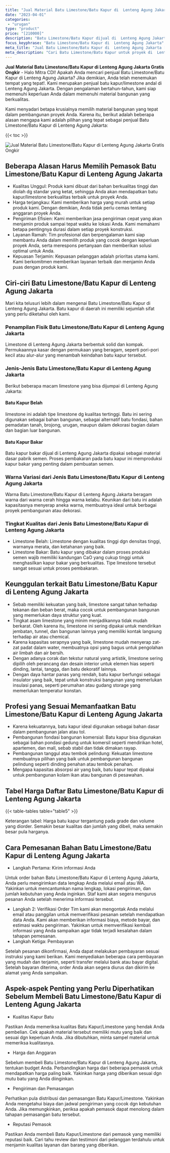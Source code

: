 ```yaml
---
title: "Jual Material Batu Limestone/Batu Kapur di  Lenteng Agung Jakarta Gratis Ongkir"
date: "2023-04-01"
categories:
 - "urugan"
type: "product"
price: "[210000]"
description: "Batu Limestone/Batu Kapur dijual di  Lenteng Agung Jakarta Terdekat. Batu Limestone/Batu Kapur ini sering dipakai dalam proyek konstruksi sebagai material dinding yang mewah dan awet. Silakan hubungi kami untuk informasi lebih lanjut."
focus_keyphrase: "Batu Limestone/Batu Kapur di  Lenteng Agung Jakarta"
meta_title: "Jual Batu Limestone/Batu Kapur di  Lenteng Agung Jakarta [Terdekat] - CDI"
meta_description: "Cari Batu Limestone/Batu Kapur untuk proyek di  Lenteng Agung Jakarta? Kami menawarkan Batu Limestone/Batu Kapur berkualitas untuk batu alam. Raih penawaran terbaik sekarang."
---
```


**Jual Material Batu Limestone/Batu Kapur di  Lenteng Agung Jakarta Gratis Ongkir** - Halo Mitra CDI! Apakah Anda mencari penjual Batu Limestone/Batu Kapur di  Lenteng Agung Jakarta? Jika demikian, Anda telah menemukan tempat yang tepat!. Kami merupakan penjual batu kapur/limestone andal di  Lenteng Agung Jakarta. Dengan pengalaman bertahun-tahun, kami siap memenuhi keperluan Anda dalam memenuhi material bangunan yang berkualitas.

Kami menyadari betapa krusialnya memilih material bangunan yang tepat dalam pembangunan proyek Anda. Karena itu, berikut adalah beberapa alasan mengapa kami adalah pilihan yang tepat sebagai penjual Batu Limestone/Batu Kapur di  Lenteng Agung Jakarta:

{{< toc >}}

![Jual Material Batu Limestone/Batu Kapur di  Lenteng Agung Jakarta Gratis Ongkir](/images/urugan/batu-limestone-06.jpg)

## Beberapa Alasan Harus Memilih Pemasok Batu Limestone/Batu Kapur di  Lenteng Agung Jakarta

*   Kualitas Unggul: Produk kami dibuat dari bahan berkualitas tinggi dan diolah dg standar yang ketat, sehingga Anda akan mendapatkan batu kapur/limestone berkualitas terbaik untuk proyek Anda.
*   Harga terjangkau: Kami memberikan harga yang murah untuk setiap produk kami. Dengan demikian, Anda tidak perlu cemas tentang anggaran proyek Anda.
*   Pengiriman Efisien: Kami memberikan jasa pengiriman cepat yang akan menjamin produk sampai tepat waktu ke lokasi Anda. Kami memahami betapa pentingnya durasi dalam setiap proyek konstruksi.
*   Layanan Ramah: Tim profesional dan berpengalaman kami siap membantu Anda dalam memilih produk yang cocok dengan keperluan proyek Anda, serta merespons pertanyaan dan memberikan solusi optimal untuk Anda.
*   Kepuasan Terjamin: Kepuasan pelanggan adalah prioritas utama kami. Kami berkomitmen memberikan layanan terbaik dan menjamin Anda puas dengan produk kami.

## Ciri-ciri Batu Limestone/Batu Kapur di  Lenteng Agung Jakarta

Mari kita telusuri lebih dalam mengenai Batu Limestone/Batu Kapur di  Lenteng Agung Jakarta. Batu kapur di daerah ini memiliki sejumlah sifat yang perlu diketahui oleh kami.

### Penampilan Fisik Batu Limestone/Batu Kapur di  Lenteng Agung Jakarta

Limestone di  Lenteng Agung Jakarta berbentuk solid dan kompak. Permukaannya kasar dengan permukaan yang beragam, seperti pori-pori kecil atau alur-alur yang menambah keindahan batu kapur tersebut.

### Jenis-Jenis Batu Limestone/Batu Kapur di  Lenteng Agung Jakarta

Berikut beberapa macam limestone yang bisa dijumpai di  Lenteng Agung Jakarta:

#### Batu Kapur Belah

limestone ini adalah tipe limestone dg kualitas tertinggi. Batu ini sering digunakan sebagai bahan bangunan, sebagai alternatif batu fondasi, bahan pemadatan tanah, brojong, urugan, maupun dalam dekorasi bagian dalam dan bagian luar bangunan.

#### Batu Kapur Bakar

Batu kapur bakar dijual di  Lenteng Agung Jakarta dipakai sebagai material dasar pabrik semen. Proses pembakaran pada batu kapur ini memproduksi kapur bakar yang penting dalam pembuatan semen.

### Warna Variasi dari Jenis Batu Limestone/Batu Kapur di  Lenteng Agung Jakarta

Warna Batu Limestone/Batu Kapur di  Lenteng Agung Jakarta beragam warna dari warna cerah hingga warna kelabu. Keunikan dari batu ini adalah kapasitasnya menyerap aneka warna, membuatnya ideal untuk berbagai proyek pembangunan atau dekorasi.

### Tingkat Kualitas dari Jenis Batu Limestone/Batu Kapur di  Lenteng Agung Jakarta

*   Limestone Belah: Limestone dengan kualitas tinggi dgn densitas tinggi, warnanya merata, dan ketahanan yang baik.
*   Limestone Bakar: Batu kapur yang dibakar dalam proses produksi semen wajib memiliki kandungan CaO yang cukup tinggi untuk menghasilkan kapur bakar yang berkualitas. Tipe limestone tersebut sangat sesuai untuk proses pembakaran.

## Keunggulan terkait Batu Limestone/Batu Kapur di  Lenteng Agung Jakarta

*   Sebab memiliki kekuatan yang baik, limestone sangat tahan terhadap tekanan dan beban berat, maka cocok untuk pembangunan bangunan yang memerlukan daya struktur yang kuat.
*   Tingkat asam limestone yang minim menjadikannya tidak mudah berkarat. Oleh karena itu, limestone ini sering dipakai untuk mendirikan jembatan, tunnel, dan bangunan lainnya yang memiliki kontak langsung terhadap air atau chemical.
*   Karena kapasitas serapnya yang baik, limestone mudah menyerap zat-zat padat dalam water, membuatnya opsi yang bagus untuk pengolahan air limbah dan air bersih.
*   Dengan adanya corak dan tekstur natural yang artistik, limestone sering dipilih oleh perancang dan desain interior untuk elemen hias seperti dinding, lantai, tangga, dan batu dekoratif lainnya.
*   Dengan daya hantar panas yang rendah, batu kapur berfungsi sebagai insulator yang baik, tepat untuk konstruksi bangunan yang memerlukan insulasi panas, seperti perumahan atau gudang storage yang memerlukan temperatur konstan.

## Profesi yang Sesuai Memanfaatkan Batu Limestone/Batu Kapur di  Lenteng Agung Jakarta

*   Karena kekuatannya, batu kapur ideal digunakan sebagai bahan dasar dalam pembangunan jalan atau tol.
*   Pembangunan fondasi bangunan komersial: Batu kapur bisa digunakan sebagai bahan pondasi gedung untuk komersil seperti mendirikan hotel, apartemen, dan mall, sebab stabil dan tidak dimakan rayap.
*   Pembangunan tanggul atau tembok pelindung: Kekuatan limestone membuatnya pilihan yang baik untuk pembangunan bangunan pelindung seperti dinding penahan atau tembok penahan.
*   Mengapa kapasitas absorpsi air yang baik, batu kapur tepat dipakai untuk pembangunan kolam ikan atau bangunan di pesawahan.

## Tabel Harga Daftar Batu Limestone/Batu Kapur di  Lenteng Agung Jakarta

{{< table-tables table="table5" >}}

Keterangan tabel: Harga batu kapur tergantung pada grade dan volume yang diorder. Semakin besar kualitas dan jumlah yang dibeli, maka semakin besar pula harganya.

## Cara Pemesanan Bahan Batu Limestone/Batu Kapur di  Lenteng Agung Jakarta

*   Langkah Pertama: Kirim informasi Anda

Untuk order bahan Batu Limestone/Batu Kapur di  Lenteng Agung Jakarta, Anda perlu mengirimkan data lengkap Anda melalui email atau WA. Yakinkan untuk mencantumkan nama lengkap, lokasi pengiriman, dan jumlah kebutuhan yang Anda inginkan. Staf kami akan segera mengurus pesanan Anda setelah menerima informasi tersebut.
*   Langkah 2: Verifikasi Order
Tim kami akan mengontak Anda melalui email atau panggilan untuk memverifikasi pesanan setelah mendapatkan data Anda. Kami akan memberikan informasi biaya, metode bayar, dan estimasi waktu pengiriman. Yakinkan untuk memverifikasi kembali informasi yang Anda sampaikan agar tidak terjadi kesalahan dalam tahapan pemesanan.
*   Langkah Ketiga: Pembayaran

Setelah pesanan dikonfirmasi, Anda dapat melakukan pembayaran sesuai instruksi yang kami berikan. Kami menyediakan beberapa cara pembayaran yang mudah dan terjamin, seperti transfer melalui bank atau bayar digital. Setelah bayaran diterima, order Anda akan segera diurus dan dikirim ke alamat yang Anda sampaikan.

## Aspek-aspek Penting yang Perlu Diperhatikan Sebelum Membeli Batu Limestone/Batu Kapur di  Lenteng Agung Jakarta

*   Kualitas Kapur Batu

Pastikan Anda memeriksa kualitas Batu Kapur/Limestone yang hendak Anda pembelian. Cek apakah material tersebut memiliki mutu yang baik dan sesuai dgn keperluan Anda. Jika dibutuhkan, minta sampel material untuk memeriksa kualitasnya.
*   Harga dan Anggaran

Sebelum membeli Batu Limestone/Batu Kapur di  Lenteng Agung Jakarta, tentukan budget Anda. Perbandingkan harga dari beberapa pemasok untuk mendapatkan harga paling baik. Yakinkan harga yang diberikan sesuai dgn mutu batu yang Anda diinginkan.
*   Pengiriman dan Pemasangan

Perhatikan pula distribusi dan pemasangan Batu Kapur/Limestone. Yakinkan Anda mengetahui biaya dan jadwal pengiriman yang cocok dgn kebutuhan Anda. Jika memungkinkan, periksa apakah pemasok dapat menolong dalam tahapan pemasangan batu tersebut.
*   Reputasi Pemasok

Pastikan Anda membeli Batu Kapur/Limestone dari pemasok yang memiliki reputasi baik. Cari tahu review dan testimoni dari pelanggan terdahulu untuk menjamin kualitas layanan dan barang yang diberikan.